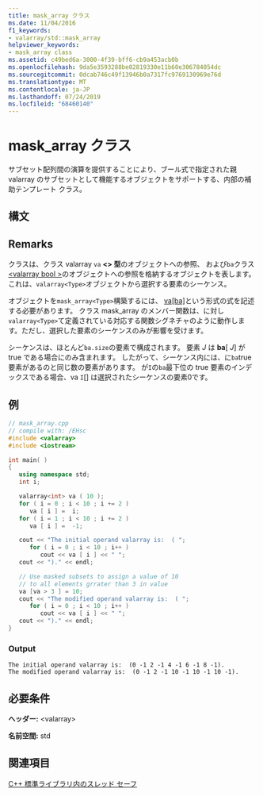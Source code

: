 ```yaml
---
title: mask_array クラス
ms.date: 11/04/2016
f1_keywords:
- valarray/std::mask_array
helpviewer_keywords:
- mask_array class
ms.assetid: c49bed6a-3000-4f39-bff6-cb9a453acb0b
ms.openlocfilehash: 9da5e3593288be02819330e11b60e306784054dc
ms.sourcegitcommit: 0dcab746c49f13946b0a7317fc9769130969e76d
ms.translationtype: MT
ms.contentlocale: ja-JP
ms.lasthandoff: 07/24/2019
ms.locfileid: "68460140"
---
```

# <a name="maskarray-class"></a>mask_array クラス

サブセット配列間の演算を提供することにより、ブール式で指定された親 valarray のサブセットとして機能するオブジェクトをサポートする、内部の補助テンプレート クラス。

## <a name="syntax"></a>構文

## <a name="remarks"></a>Remarks

クラスは、クラス valarray `va` **\<> 型**のオブジェクトへの参照、 [](../standard-library/valarray-class.md)および`ba`クラス[\<valarray bool >](../standard-library/valarray-bool-class.md)のオブジェクトへの参照を格納するオブジェクトを表します。これは、`valarray<Type>`オブジェクトから選択する要素のシーケンス。

オブジェクトを`mask_array<Type>`構築するには、 [va&#91;ba&#93;](../standard-library/valarray-class.md#op_at)という形式の式を記述する必要があります。 クラス mask_array のメンバー関数は、に対し`valarray<Type>`て定義されている対応する関数シグネチャのように動作します。ただし、選択した要素のシーケンスのみが影響を受けます。

シーケンスは、ほとんど`ba.size`の要素で構成されます。 要素 *J* は **ba**[ *J*] が true である場合にのみ含まれます。 したがって、シーケンス内には、に`ba`true 要素があるのと同じ数の要素があります。 が`I`の`ba`最下位の true 要素のインデックスである場合、va `I`[] は選択されたシーケンスの要素0です。

## <a name="example"></a>例

```cpp
// mask_array.cpp
// compile with: /EHsc
#include <valarray>
#include <iostream>

int main( )
{
   using namespace std;
   int i;

   valarray<int> va ( 10 );
   for ( i = 0 ; i < 10 ; i += 2 )
      va [ i ] =  i;
   for ( i = 1 ; i < 10 ; i += 2 )
      va [ i ] =  -1;

   cout << "The initial operand valarray is:  ( ";
      for ( i = 0 ; i < 10 ; i++ )
         cout << va [ i ] << " ";
   cout << ")." << endl;

   // Use masked subsets to assign a value of 10
   // to all elements grrater than 3 in value
   va [va > 3 ] = 10;
   cout << "The modified operand valarray is:  ( ";
      for ( i = 0 ; i < 10 ; i++ )
         cout << va [ i ] << " ";
   cout << ")." << endl;
}
```

### <a name="output"></a>Output

```Output
The initial operand valarray is:  (0 -1 2 -1 4 -1 6 -1 8 -1).
The modified operand valarray is:  (0 -1 2 -1 10 -1 10 -1 10 -1).
```

## <a name="requirements"></a>必要条件

**ヘッダー:** \<valarray>

**名前空間:** std

## <a name="see-also"></a>関連項目

[C++ 標準ライブラリ内のスレッド セーフ](../standard-library/thread-safety-in-the-cpp-standard-library.md)
